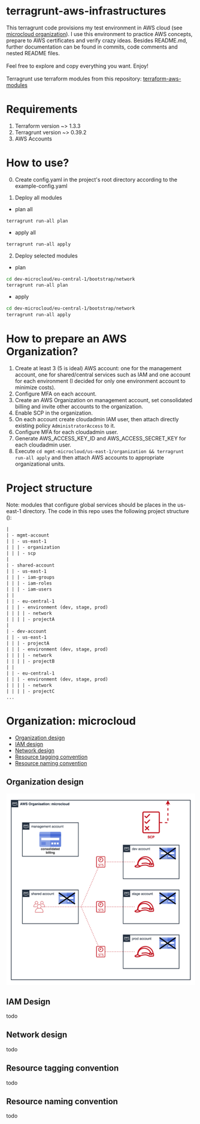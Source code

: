 # terragrunt-aws-infrastructures
This terragrunt code provisions my test environment in AWS cloud (see [microcloud organization](#organization-microcloud)).
I use this environment to practice AWS concepts, prepare to AWS certificates and verify crazy ideas. Besides README.md,
further documentation can be found in commits, code comments and nested README files.
<br><br>
Feel free to explore and copy everything you want.
Enjoy!
<br><br>
Terragrunt use terraform modules from this repository: [terraform-aws-modules](https://github.com/mateusz-uminski/terraform-aws-modules)

# Requirements
1. Terraform version ~> 1.3.3
2. Terragrunt version ~> 0.39.2
3. AWS Accounts

# How to use?
0. Create config.yaml in the project's root directory according to the example-config.yaml

1. Deploy all modules
- plan all
```sh
terragrunt run-all plan
```
- apply all
```sh
terragrunt run-all apply
```
2. Deploy selected modules
- plan
```sh
cd dev-microcloud/eu-central-1/bootstrap/network
terragrunt run-all plan
```
- apply
```sh
cd dev-microcloud/eu-central-1/bootstrap/network
terragrunt run-all apply
```

# How to prepare an AWS Organization?
1. Create at least 3 (5 is ideal) AWS account: one for the management account, one for shared/central services such as IAM
 and one account for each environment (I decided for only one environment account to minimize costs).
2. Configure MFA on each account.
3. Create an AWS Organization on management account, set consolidated billing and invite other accounts to the organization.
4. Enable SCP in the organization.
5. On each account create cloudadmin IAM user, then attach directly existing policy `AdministratorAccess` to it.
6. Configure MFA for each cloudadmin user.
7. Generate AWS_ACCESS_KEY_ID and AWS_ACCESS_SECRET_KEY for each cloudadmin user.
8. Execute `cd mgmt-microcloud/us-east-1/organization && terragrunt run-all apply` and then attach AWS accounts to appropriate
organizational units.

# Project structure
Note: modules that configure global services should be places in the us-east-1 directory.
The code in this repo uses the following project structure ():
```
|
| - mgmt-account
| | - us-east-1
| | | - organization
| | | - scp
|
| - shared-account
| | - us-east-1
| | | - iam-groups
| | | - iam-roles
| | | - iam-users
| |
| | - eu-central-1
| | | - environment (dev, stage, prod)
| | | | - network
| | | | - projectA
|
| - dev-account
| | - us-east-1
| | | - projectA
| | | - environment (dev, stage, prod)
| | | | - network
| | | | - projectB
| |
| | - eu-central-1
| | | - environment (dev, stage, prod)
| | | | - network
| | | | - projectC
...
```

# Organization: microcloud
- [Organization design](##organization-design)
- [IAM design](##iam-design)
- [Network design](##network-design)
- [Resource tagging convention](##resource-tagging-convention)
- [Resource naming convention](##resource-naming-convention)

## Organization design
![](docs/organization-design.png)


## IAM Design
todo

## Network design
todo

## Resource tagging convention
todo

## Resource naming convention
todo
